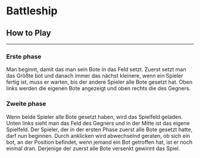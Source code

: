 # Battleship

## How to Play 
---

### Erste phase

Man beginnt, damit das man sein Bote in das Feld setzt. Zuerst setzt man das Größte bot und danach immer das nächst kleinere, wenn ein Spieler fertig ist, muss er warten, bis der andere Spieler alle Bote gesetzt hat. Oben links werden die eigenen Bote angezeigt und oben rechts die des Gegners.

### Zweite phase 

Wenn beide Spieler alle Bote gesetzt haben, wird das Spielfeld geladen. Unten links sieht man das Feld des Gegners und in der Mitte ist das eigene Spielfeld. Der Spieler, der in der ersten Phase zuerst alle Bote gesetzt hatte, darf nun beginnen. Durch anklicken wird abwechselnd geraten, ob sich ein bot, an der Position befindet, wenn jemand ein Bot getroffen hat, ist er noch einmal dran. Derjenige der zuerst alle Bote versenkt gewinnt das Spiel.